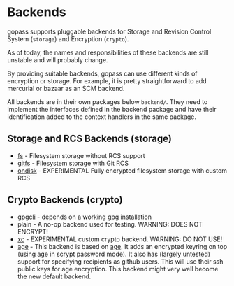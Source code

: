 # Backends

gopass supports pluggable backends for Storage and Revision Control System (`storage`) and Encryption (`crypto`).

As of today, the names and responsibilities of these backends are still unstable and will probably change.

By providing suitable backends, gopass can use different kinds of encryption or storage.
For example, it is pretty straightforward to add mercurial or bazaar as an SCM backend.

All backends are in their own packages below `backend/`. They need to implement the
interfaces defined in the backend package and have their identification added to
the context handlers in the same package.

## Storage and RCS Backends (storage)

* [fs](backends/fs.md) - Filesystem storage without RCS support
* [gitfs](backends/gitfs.md) - Filesystem storage with Git RCS
* [ondisk](backends/ondisk.md) - EXPERIMENTAL Fully encrypted filesystem storage with custom RCS

## Crypto Backends (crypto)

* [gpgcli](backends/gpg.md) - depends on a working gpg installation
* plain -  A no-op backend used for testing. WARNING: DOES NOT ENCRYPT!
* [xc](../internal/backend/crypto/xc/README.md) - EXPERIMENTAL custom crypto backend. WARNING: DO NOT USE!
* [age](backends/age.md) -  This backend is based on [age](https://github.com/FiloSottile/age). It adds an encrypted keyring on top (using age in scrypt password mode). It also has (largely untested) support for specifying recipients as github users. This will use their ssh public keys for age encryption. This backend might very well become the new default backend.

